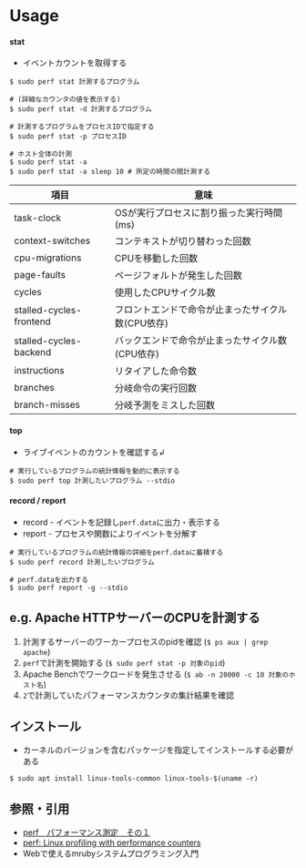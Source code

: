 # Usage
#### stat
- イベントカウントを取得する

```
$ sudo perf stat 計測するプログラム

# (詳細なカウンタの値を表示する)
$ sudo perf stat -d 計測するプログラム

# 計測するプログラムをプロセスIDで指定する
$ sudo perf stat -p プロセスID

# ホスト全体の計測
$ sudo perf stat -a
$ sudo perf stat -a sleep 10 # 所定の時間の間計測する
```

| 項目                    | 意味                                              |
| -                       |-                                                  |
| task-clock              | OSが実行プロセスに割り振った実行時間(ms)          |
| context-switches        | コンテキストが切り替わった回数                    |
| cpu-migrations          | CPUを移動した回数                                 |
| page-faults             | ページフォルトが発生した回数                      |
| cycles                  | 使用したCPUサイクル数                             |
| stalled-cycles-frontend | フロントエンドで命令が止まったサイクル数(CPU依存) |
| stalled-cycles-backend  | バックエンドで命令が止まったサイクル数(CPU依存)   |
| instructions            | リタイアした命令数                                |
| branches                | 分岐命令の実行回数                                |
| branch-misses           | 分岐予測をミスした回数                            |

#### top
- ライブイベントのカウントを確認する↲

```
# 実行しているプログラムの統計情報を動的に表示する
$ sudo perf top 計測したいプログラム --stdio
```

#### record / report
- record - イベントを記録し`perf.data`に出力・表示する
- report - プロセスや関数によりイベントを分解す

```
# 実行しているプログラムの統計情報の詳細をperf.dataに蓄積する
$ sudo perf record 計測したいプログラム

# perf.dataを出力する
$ sudo perf report -g --stdio
```

## e.g. Apache HTTPサーバーのCPUを計測する
1. 計測するサーバーのワーカープロセスのpidを確認 (`$ ps aux | grep apache`)
2. `perf`で計測を開始する (`$ sudo perf stat -p 対象のpid`)
3. Apache Benchでワークロードを発生させる (`$ ab -n 20000 -c 10 対象のホスト名`)
4. `2`で計測していたパフォーマンスカウンタの集計結果を確認

## インストール
- カーネルのバージョンを含むパッケージを指定してインストールする必要がある

```
$ sudo apt install linux-tools-common linux-tools-$(uname -r)
```

## 参照・引用
- [perf　パフォーマンス測定　その１](https://ameblo.jp/softwaredeveloper/entry-11967982906.html)
- [perf: Linux profiling with performance counters](https://perf.wiki.kernel.org/index.php/Main_Page)
- Webで使えるmrubyシステムプログラミング入門
